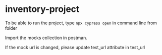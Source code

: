 # inventory-project

To be able to run the project, type ```npx cypress open``` in command line from folder

Import the mocks collection in postman.

If the mock url is changed, please update test_url attribute in test_url
